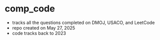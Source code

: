 # comp_code

- tracks all the questions completed on DMOJ, USACO, and LeetCode
- repo created on May 27, 2025
- code tracks back to 2023
